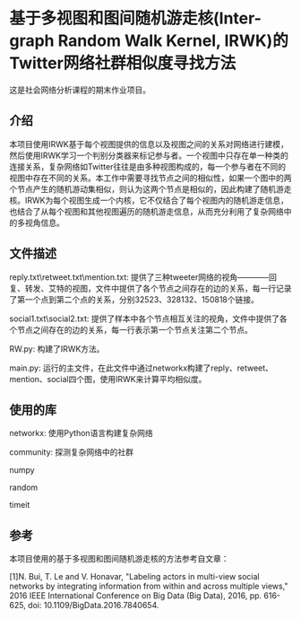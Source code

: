 # 基于多视图和图间随机游走核(Inter-graph Random Walk Kernel, IRWK)的Twitter网络社群相似度寻找方法
这是社会网络分析课程的期末作业项目。
## 介绍
本项目使用IRWK基于每个视图提供的信息以及视图之间的关系对网络进行建模，然后使用IRWK学习一个判别分类器来标记参与者。一个视图中只存在单一种类的连接关系，复杂网络如Twitter往往是由多种视图构成的，每一个参与者在不同的视图中存在不同的关系。本工作中需要寻找节点之间的相似性，如果一个图中的两个节点产生的随机游动集相似，则认为这两个节点是相似的，因此构建了随机游走核。IRWK为每个视图生成一个内核，它不仅结合了每个视图内的随机游走信息，也结合了从每个视图和其他视图遍历的随机游走信息，从而充分利用了复杂网络中的多视角信息。
## 文件描述

reply.txt\retweet.txt\mention.txt: 提供了三种tweeter网络的视角————回复、转发、艾特的视图，文件中提供了各个节点之间存在的边的关系，每一行记录了第一个点到第二个点的关系，分别32523、328132、150818个链接。

social1.txt\social2.txt: 提供了样本中各个节点相互关注的视角，文件中提供了各个节点之间存在的边的关系，每一行表示第一个节点关注第二个节点。

RW.py: 构建了IRWK方法。

main.py: 运行的主文件，在此文件中通过networkx构建了reply、retweet、mention、social四个图，使用IRWK来计算平均相似度。

## 使用的库
networkx: 使用Python语言构建复杂网络

community: 探测复杂网络中的社群

numpy

random

timeit
## 参考
本项目使用的基于多视图和图间随机游走核的方法参考自文章：

[1]N. Bui, T. Le and V. Honavar, "Labeling actors in multi-view social networks by integrating information from within and across multiple views," 2016 IEEE International Conference on Big Data (Big Data), 2016, pp. 616-625, doi: 10.1109/BigData.2016.7840654.

